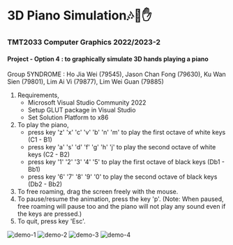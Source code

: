 # 3D Piano Simulation🎶🎹✋
### TMT2033 Computer Graphics 2022/2023-2
#### Project - Option 4 : to graphically simulate 3D hands playing a piano
Group 5YNDROME :
Ho Jia Wei      (79545),
Jason Chan Fong (79630),
Ku Wan Sien     (79801),
Lim Ai Vi       (79877),
Lim Wei Guan    (79885)

1. Requirements,
    - Microsoft Visual Studio Community 2022
    - Setup GLUT package in Visual Studio
    - Set Solution Platform to x86
2. To play the piano,
    - press key 'z' 'x' 'c' 'v' 'b' 'n' 'm' to play the first octave of white keys (C1 - B1)
    - press key 'a' 's' 'd' 'f' 'g' 'h' 'j' to play the second octave of white keys (C2 - B2)
    - press key '1' '2' '3' '4' '5' to play the first octave of black keys (Db1 - Bb1)
    - press key '6' '7' '8' '9' '0' to play the second octave of black keys (Db2 - Bb2)
3. To free roaming, drag the screen freely with the mouse.
4. To pause/resume the animation, press the key 'p'. (Note: When paused, free roaming will pause too
   and the piano will not play any sound even if the keys are pressed.)
5. To quit, press key 'Esc'.


![demo-1](https://github.com/lavcoding/3D-Piano-Simulation/assets/132344441/a7d37f2d-5d33-446f-a0a9-533a72ce884c)
![demo-2](https://github.com/lavcoding/3D-Piano-Simulation/assets/132344441/698c1688-c1fb-49c7-8e3b-ae971ce53702)
![demo-3](https://github.com/lavcoding/3D-Piano-Simulation/assets/132344441/9f752834-e624-47a5-ab8d-a4a4d985e5b2)
![demo-4](https://github.com/lavcoding/3D-Piano-Simulation/assets/132344441/29968e2b-7bbe-42be-9c12-2ea00a76f799)

